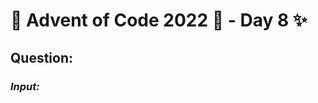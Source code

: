 # :christmas_tree: Advent of Code 2022 :christmas_tree: - Day 8 :sparkles:
## Question: 
>
>
>

### *Input:*

>
>
>